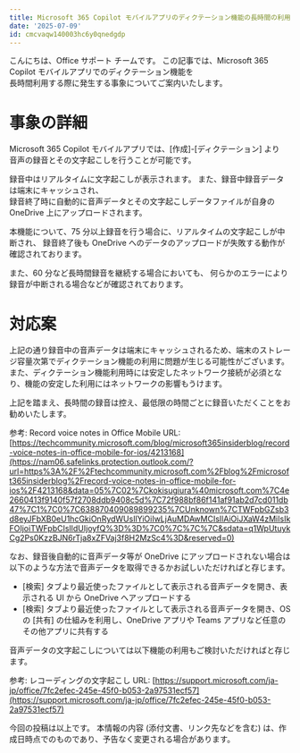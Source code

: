 ```yaml
---
title: Microsoft 365 Copilot モバイルアプリのディクテーション機能の長時間の利用について
date: '2025-07-09'
id: cmcvaqw140003hc6y0qnedgdp
---
```


こんにちは、Office サポート チームです。
この記事では、Microsoft 365 Copilot モバイルアプリでのディクテーション機能を  
長時間利用する際に発生する事象についてご案内いたします。

# 事象の詳細
Microsoft 365 Copilot モバイルアプリでは、[作成]-[ディクテーション] より  
音声の録音とその文字起こしを行うことが可能です。
  

録音中はリアルタイムに文字起こしが表示されます。
また、録音中録音データは端末にキャッシュされ、  
録音終了時に自動的に音声データとその文字起こしデータファイルが自身の OneDrive 上にアップロードされます。
  

本機能について、75 分以上録音を行う場合に、リアルタイムの文字起こしが中断され、
録音終了後も OneDrive へのデータのアップロードが失敗する動作が確認されております。
  
また、60 分など長時間録音を継続する場合においても、
何らかのエラーにより録音が中断される場合などが確認されております。

# 対応案
上記の通り録音中の音声データは端末にキャッシュされるため、端末のストレージ容量次第でディクテーション機能の利用に問題が生じる可能性がございます。  
また、ディクテーション機能利用時には安定したネットワーク接続が必須となり、機能の安定した利用にはネットワークの影響もうけます。
  
上記を踏まえ、長時間の録音は控え、最低限の時間ごとに録音いただくことをお勧めいたします。
  
参考: Record voice notes in Office Mobile
URL: [https://techcommunity.microsoft.com/blog/microsoft365insiderblog/record-voice-notes-in-office-mobile-for-ios/4213168](https://nam06.safelinks.protection.outlook.com/?url=https%3A%2F%2Ftechcommunity.microsoft.com%2Fblog%2Fmicrosoft365insiderblog%2Frecord-voice-notes-in-office-mobile-for-ios%2F4213168&data=05%7C02%7Ckokisugiura%40microsoft.com%7C4e2660413f9140f57f2708ddb9408c5d%7C72f988bf86f141af91ab2d7cd011db47%7C1%7C0%7C638870409089899235%7CUnknown%7CTWFpbGZsb3d8eyJFbXB0eU1hcGkiOnRydWUsIlYiOiIwLjAuMDAwMCIsIlAiOiJXaW4zMiIsIkFOIjoiTWFpbCIsIldUIjoyfQ%3D%3D%7C0%7C%7C%7C&sdata=q1WpUtuykCg2Ps0KzzBJN6rTja8xZFVaj3f8H2MzSc4%3D&reserved=0)
  
なお、録音後自動的に音声データ等が OneDrive にアップロードされない場合は以下のような方法で音声データを取得できるかお試しいただければと存じます。
- [検索] タブより最近使ったファイルとして表示される音声データを開き、表示される UI から OneDrive へアップロードする
- [検索] タブより最近使ったファイルとして表示される音声データを開き、OS の [共有] の仕組みを利用し、OneDrive アプリや Teams アプリなど任意のその他アプリに共有する
  
音声データの文字起こしについては以下機能の利用もご検討いただければと存じます。
  
参考: レコーディングの文字起こし
URL: [https://support.microsoft.com/ja-jp/office/7fc2efec-245e-45f0-b053-2a97531ecf57](https://support.microsoft.com/ja-jp/office/7fc2efec-245e-45f0-b053-2a97531ecf57)

  
今回の投稿は以上です。
本情報の内容 (添付文書、リンク先などを含む) は、作成日時点でのものであり、予告なく変更される場合があります。


